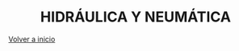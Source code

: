 <h1 align="center"> HIDRÁULICA Y NEUMÁTICA </h1>

[Volver a inicio](https://github.com/angelmicelti/TecnoVilladiego3)

